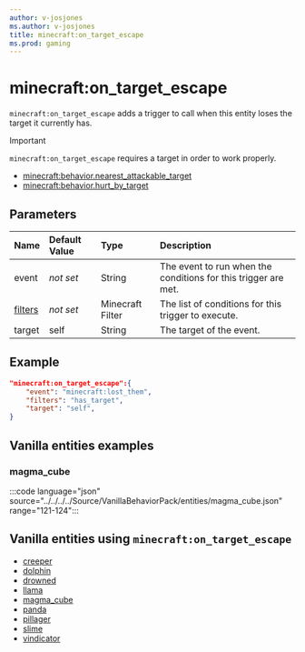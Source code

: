 ```yaml
---
author: v-josjones
ms.author: v-josjones
title: minecraft:on_target_escape
ms.prod: gaming
---
```


# minecraft:on_target_escape

`minecraft:on_target_escape` adds a trigger to call when this entity loses the target it currently has.

>[!IMPORTANT]
> `minecraft:on_target_escape` requires a target in order to work properly.
>
>- [minecraft:behavior.nearest_attackable_target](../EntityGoals/minecraftBehavior_nearest_attackable_target.md)
>- [minecraft:behavior.hurt_by_target](../EntityGoals/minecraftBehavior_hurt_by_target.md)

## Parameters

|Name |Default Value  |Type  |Description  |
|:----------|:----------|:----------|:----------|
|event|*not set* | String|  The event to run when the conditions for this trigger are met. |
|[filters](../FilterList.md)|*not set* | Minecraft Filter| The list of conditions for this trigger to execute. |
|target| self| String| The target of the event. |

## Example

```json
"minecraft:on_target_escape":{
    "event": "minecraft:lost_them",
    "filters": "has_target",
    "target": "self",
}
```

## Vanilla entities examples

### magma_cube

:::code language="json" source="../../../../Source/VanillaBehaviorPack/entities/magma_cube.json" range="121-124":::

## Vanilla entities using `minecraft:on_target_escape`

- [creeper](../../../../Source/VanillaBehaviorPack_Snippets/entities/creeper.md)
- [dolphin](../../../../Source/VanillaBehaviorPack_Snippets/entities/dolphin.md)
- [drowned](../../../../Source/VanillaBehaviorPack_Snippets/entities/drowned.md)
- [llama](../../../../Source/VanillaBehaviorPack_Snippets/entities/llama.md)
- [magma_cube](../../../../Source/VanillaBehaviorPack_Snippets/entities/magma_cube.md)
- [panda](../../../../Source/VanillaBehaviorPack_Snippets/entities/panda.md)
- [pillager](../../../../Source/VanillaBehaviorPack_Snippets/entities/pillager.md)
- [slime](../../../../Source/VanillaBehaviorPack_Snippets/entities/slime.md)
- [vindicator](../../../../Source/VanillaBehaviorPack_Snippets/entities/vindicator.md)
